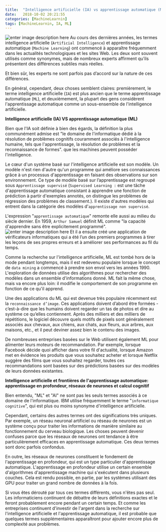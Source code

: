 ```yaml
---
title:  "Intelligence artificielle (IA) vs apprentissage automatique (ML)."
date:   2018-10-02 20:21:55
categories: [MachineLearnin]
tags: [MachineLearnin, IA, ML]
---
```

![enter image description here](https://cdn-images-1.medium.com/max/700/0*wNFF7lH8QyswBM6X.png)
Au cours des dernières années, les termes intelligence artificielle (`Artificial Intelligence`) et apprentissage automatique (`Machine Learning`) ont commencé à apparaître fréquemment dans les actualités technologiques et les sites Web. Les deux sont souvent utilisés comme synonymes, mais de nombreux experts affirment qu’ils présentent des différences subtiles mais réelles.

Et bien sûr, les experts ne sont parfois pas d’accord sur la nature de ces différences.

En général, cependant, deux choses semblent claires: premièrement, le terme intelligence artificielle (`IA`) est plus ancien que le terme apprentissage automatique (`ML`), et deuxièmement, la plupart des gens considèrent l'apprentissage automatique comme un sous-ensemble de l'intelligence artificielle.

**Intelligence artificielle (IA) VS apprentissage automatique (ML)**

Bien que l'IA soit définie à bien des égards, la définition la plus communément admise est "le domaine de l'informatique dédié à la résolution de problèmes cognitifs couramment associés à l'intelligence humaine, tels que l'apprentissage, la résolution de problèmes et la reconnaissance de formes". que les machines peuvent posséder l'intelligence.

Le cœur d'un système basé sur l'intelligence artificielle est son modèle. Un modèle n'est rien d'autre qu'un programme qui améliore ses connaissances grâce à un processus d'apprentissage en faisant des observations sur son environnement. Ce type de modèle basé sur l’apprentissage est regroupé sous `Apprentissage supervisé` (`Supervised Learning :` est une tâche d'apprentissage automatique consistant à apprendre une fonction de prédiction à partir d'exemples annotés, on distingue les problèmes de régression des problèmes de classement.). Il existe d'autres modèles qui entrent dans la catégorie des modèles d'`apprentissage non supervisé`.

L'expression "`apprentissage automatique`" remonte elle aussi au milieu du siècle dernier. En 1959, `Arthur Samuel` définit ML comme "la capacité d'apprendre sans être explicitement programmé". 
![enter image description here](https://upload.wikimedia.org/wikipedia/commons/f/f8/This_is_the_photo_of_Arthur_Samuel.jpg)
Et il a ensuite créé une application de vérificateurs informatiques qui a été l’un des premiers programmes à tirer les leçons de ses propres erreurs et à améliorer ses performances au fil du temps.

Comme la recherche sur l'intelligence artificielle, ML est tombé hors de la mode pendant longtemps, mais il est redevenu populaire lorsque le concept de `data mining` a commencé à prendre son envol vers les années 1990. L'exploration de données utilise des algorithmes pour rechercher des modèles dans un ensemble d'informations donné. ML fait la même chose, mais va encore plus loin: il modifie le comportement de son programme en fonction de ce qu'il apprend.

Une des applications du ML qui est devenue très populaire récemment est la `reconnaissance d’image`. Ces applications doivent d’abord être formées - c’est-à-dire que les humains doivent regarder un tas de photos et dire au système ce qu’elles contiennent. Après des milliers et des milliers de répétitions, le logiciel découvre quels motifs de pixels sont généralement associés aux chevaux, aux chiens, aux chats, aux fleurs, aux arbres, aux maisons, etc., et il peut deviner assez bien le contenu des images.

De nombreuses entreprises basées sur le Web utilisent également ML pour alimenter leurs moteurs de recommandation. Par exemple, lorsque Facebook décide quoi afficher dans votre fil d'actualité, lorsque Amazon met en évidence les produits que vous souhaitez acheter et lorsque Netflix suggère des films que vous souhaitez regarder, toutes ces recommandations sont basées sur des prédictions basées sur des modèles de leurs données existantes.

**Intelligence artificielle et frontières de l'apprentissage automatique:** **apprentissage en profondeur, réseaux de neurones et calcul cognitif**

Bien entendu, "ML" et "AI" ne sont pas les seuls termes associés à ce domaine de l'informatique. IBM utilise fréquemment le terme "`informatique cognitive`", qui est plus ou moins synonyme d'intelligence artificielle.

Cependant, certains des autres termes ont des significations très uniques. Par exemple, un réseau neuronal artificiel ou réseau de neurones est un système conçu pour traiter les informations de manière similaire au fonctionnement du cerveau biologique. Les choses peuvent devenir confuses parce que les réseaux de neurones ont tendance à être particulièrement efficaces en apprentissage automatique. Ces deux termes sont donc parfois confondus.

En outre, les réseaux de neurones constituent le fondement de l'apprentissage en profondeur, qui est un type particulier d'apprentissage automatique. L'apprentissage en profondeur utilise un certain ensemble d'algorithmes d'apprentissage machine qui s'exécutent dans plusieurs couches. Cela est rendu possible, en partie, par les systèmes utilisant des GPU pour traiter un grand nombre de données à la fois.

Si vous êtes dérouté par tous ces termes différents, vous n'êtes pas seul. Les informaticiens continuent de débattre de leurs définitions exactes et le feront probablement encore pendant un certain temps. Et comme les entreprises continuent d'investir de l'argent dans la recherche sur l'intelligence artificielle et l'apprentissage automatique, il est probable que quelques termes supplémentaires apparaîtront pour ajouter encore plus de complexité aux problèmes.
